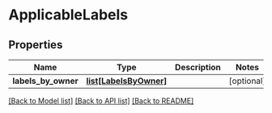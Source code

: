 # ApplicableLabels

## Properties
Name | Type | Description | Notes
------------ | ------------- | ------------- | -------------
**labels_by_owner** | [**list[LabelsByOwner]**](LabelsByOwner.md) |  | [optional] 

[[Back to Model list]](../README.md#documentation-for-models) [[Back to API list]](../README.md#documentation-for-api-endpoints) [[Back to README]](../README.md)

